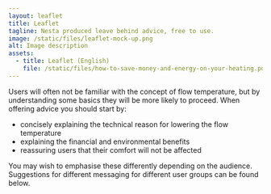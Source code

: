 ```yaml
---
layout: leaflet
title: Leaflet
tagline: Nesta produced leave behind advice, free to use.
image: /static/files/leaflet-mock-up.png
alt: Image description
assets:
  - title: Leaflet (English)
    file: /static/files/how-to-save-money-and-energy-on-your-heating.pdf
---
```

Users will often not be familiar with the concept of flow temperature, but by understanding some basics they will be more likely to proceed. When offering advice you should start by:

* concisely explaining the technical reason for lowering the flow temperature
* explaining the financial and environmental benefits
* reassuring users that their comfort will not be affected

You may wish to emphasise these differently depending on the audience. Suggestions for different messaging for different user groups can be found below.